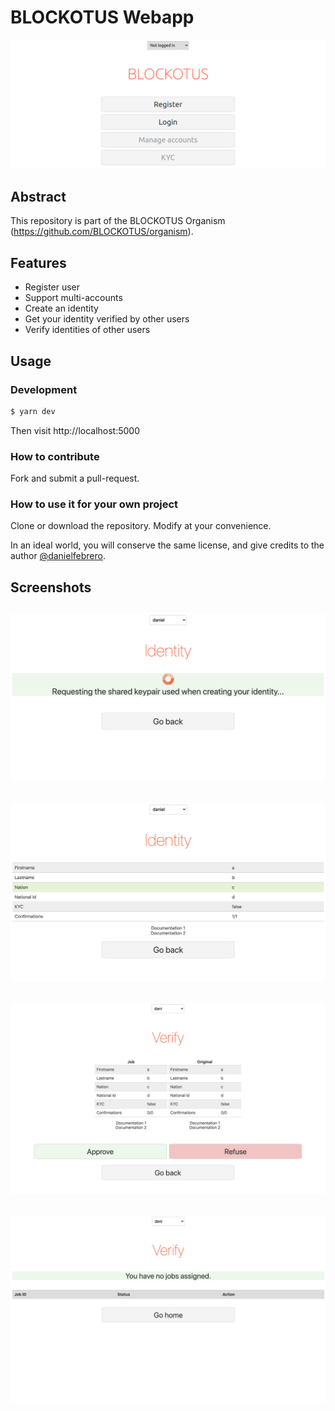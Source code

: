 # BLOCKOTUS Webapp

![preview](https://github.com/BLOCKOTUS/webapp/blob/master/README_img.png)

## Abstract

This repository is part of the BLOCKOTUS Organism (https://github.com/BLOCKOTUS/organism).

## Features

- Register user
- Support multi-accounts
- Create an identity
- Get your identity verified by other users
- Verify identities of other users

## Usage

### Development

```bash
$ yarn dev
```
Then visit http://localhost:5000

### How to contribute
Fork and submit a pull-request.

### How to use it for your own project
Clone or download the repository. Modify at your convenience.

In an ideal world, you will conserve the same license, and give credits to the author [@danielfebrero](https://github.com/danielfebrero).

## Screenshots 
![preview](https://github.com/BLOCKOTUS/webapp/blob/master/README_img_2.png)
-
![preview](https://github.com/BLOCKOTUS/webapp/blob/master/README_img_3.png)
-
![preview](https://github.com/BLOCKOTUS/webapp/blob/master/README_img_4.png)
-
![preview](https://github.com/BLOCKOTUS/webapp/blob/master/README_img_5.png)
-